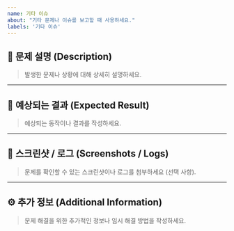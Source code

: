 ```yaml
---
name: 기타 이슈
about: "기타 문제나 이슈를 보고할 때 사용하세요."
labels: '기타 이슈'
---
```


## 📝 문제 설명 (Description)
> 발생한 문제나 상황에 대해 상세히 설명하세요.

---

## 🚀 예상되는 결과 (Expected Result)
> 예상되는 동작이나 결과를 작성하세요.

---

## 📸 스크린샷 / 로그 (Screenshots / Logs)
> 문제를 확인할 수 있는 스크린샷이나 로그를 첨부하세요 (선택 사항).

---

## ⚙️ 추가 정보 (Additional Information)
> 문제 해결을 위한 추가적인 정보나 임시 해결 방법을 작성하세요.
